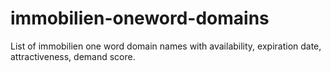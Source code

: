 # immobilien-oneword-domains
List of immobilien one word domain names with availability, expiration date, attractiveness, demand score.
